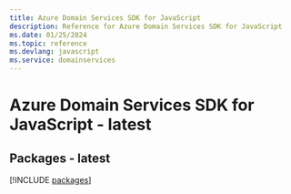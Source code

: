 ```yaml
---
title: Azure Domain Services SDK for JavaScript
description: Reference for Azure Domain Services SDK for JavaScript
ms.date: 01/25/2024
ms.topic: reference
ms.devlang: javascript
ms.service: domainservices
---
```

# Azure Domain Services SDK for JavaScript - latest
## Packages - latest
[!INCLUDE [packages](domain-services-index.md)]